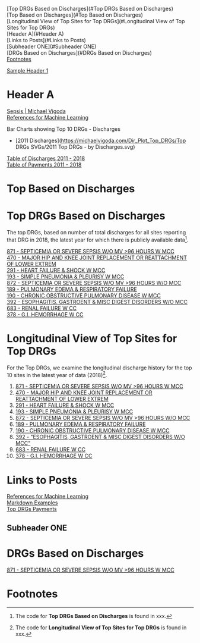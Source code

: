 

[Top DRGs Based on Discharges](#Top DRGs Based on Discharges)   
[Top  Based on Discharges](#Top Based on Discharges)   
[Longitudinal View of Top Sites for Top DRGs](#Longitudinal View of Top Sites for Top DRGs)  
[Header A](#Header A)  
[Links to Posts](#Links to Posts)  
[Subheader ONE](#Subheader ONE)  
[DRGs Based on Discharges](#DRGs Based on Discharges)   
[Footnotes](#Footnotes)

[Sample Header 1](https://michaelvigoda.com/2019/01/01/Tips-for-using-this-as-a-website.html#sample-header-1)
<a id="Header A"></a>
# Header A



[Sepsis | Michael Vigoda](https://michaelvigoda.com/2020/01/24/Sepsis.html#cms-data-by-years)  
[References for Machine Learning](https://michaelvigoda.com/2021/05/07/References-for-Machine-Learning.html)  


Bar Charts showing Top 10 DRGs - Discharges
- [2011 Discharges](https://michaelvigoda.com/Dir_Plot_Top_DRGs/Top DRGs SVGs/2011 Top DRGs - by Discharges.svg)

[Table of Discharges 2011 - 2018](https://michaelvigoda.com/Tables/Table-of-Discharges.md)   
[Table of Payments 2011 - 2018](https://michaelvigoda.com/Tables/Table-of-Payments.md)



<a id="Top Based on Discharges"></a>
# Top Based on Discharges

 

<a id="Top DRGs Based on Discharges"></a>
# Top DRGs Based on Discharges  
The top DRGs, based on number of total discharges for all sites 
reporting that DRG in 2018, the latest year 
for which there is publicly available data[^1].

[871 - SEPTICEMIA OR SEVERE SEPSIS W/O MV >96 HOURS W MCC](https://michaelvigoda.com/Charts/871.html)  
[470 - MAJOR HIP AND KNEE JOINT REPLACEMENT OR REATTACHMENT OF LOWER EXTREM](https://michaelvigoda.com/Charts/470.html)  
[291 - HEART FAILURE & SHOCK W MCC](https://michaelvigoda.com/Charts/291.html)  
[193 - SIMPLE PNEUMONIA & PLEURISY W MCC](https://michaelvigoda.com/Charts/193.html)  
[872 - SEPTICEMIA OR SEVERE SEPSIS W/O MV >96 HOURS W/O MCC](https://michaelvigoda.com/Charts/872.html)  
[189 - PULMONARY EDEMA & RESPIRATORY FAILURE](https://michaelvigoda.com/Charts/189.html)  
[190 - CHRONIC OBSTRUCTIVE PULMONARY DISEASE W MCC](https://michaelvigoda.com/Charts/190.html)  
[392 - ESOPHAGITIS, GASTROENT & MISC DIGEST DISORDERS W/O MCC](https://michaelvigoda.com/Charts/392.html)  
[683 - RENAL FAILURE W CC](https://michaelvigoda.com/Charts/683.html)  
[378 - G.I. HEMORRHAGE W CC](https://michaelvigoda.com/Charts/378.html)  
  

<a id="Longitudinal View of Top Sites for Top DRGs"></a>
# Longitudinal View of Top Sites for Top DRGs  
For the Top DRGs, 
we examine the longitudinal discharge history for the top 10 sites 
in the latest year of data (2018)[^2].



1. [871 - SEPTICEMIA OR SEVERE SEPSIS W/O MV >96 HOURS W MCC](https://michaelvigoda.com/Charts/Top_sites_871.html)    
2. [470 - MAJOR HIP AND KNEE JOINT REPLACEMENT OR REATTACHMENT OF LOWER EXTREM](https://michaelvigoda.com/Charts/Top_sites_470.html)  
3. [291 - HEART FAILURE & SHOCK W MCC](https://michaelvigoda.com/Charts/Top_sites_291.html)  
4. [193 - SIMPLE PNEUMONIA & PLEURISY W MCC](https://michaelvigoda.com/Charts/Top_sites_193.html)  
5. [872 - SEPTICEMIA OR SEVERE SEPSIS W/O MV >96 HOURS W/O MCC](https://michaelvigoda.com/Charts/Top_sites_872.html)  
6. [189 - PULMONARY EDEMA & RESPIRATORY FAILURE](https://michaelvigoda.com/Charts/Top_sites_189.html)    
7. [190 - CHRONIC OBSTRUCTIVE PULMONARY DISEASE W MCC](https://michaelvigoda.com/Charts/Top_sites_190.html)  
8. [392 - "ESOPHAGITIS, GASTROENT & MISC DIGEST DISORDERS W/O MCC"](https://michaelvigoda.com/Charts/Top_sites_392.html)  
9. [683 - RENAL FAILURE W CC](https://michaelvigoda.com/Charts/Top_sites_683.html)  
10. [378 - G.I. HEMORRHAGE W CC](https://michaelvigoda.com/Charts/Top_sites_378.html)  





<a id="Links to Posts"></a>
# Links to Posts  
[References for Machine Learning](https://michaelvigoda.com/2021/05/07/References-for-Machine-Learning.html)  
[Markdown Examples](https://michaelvigoda.com/2020/01/01/Markdown-examples.html)  
[Top DRGs Payments](https://michaelvigoda.com/2021/09/07/Top-DRGs-Payments.html)  

<a id="Subheader ONE"></a>
## Subheader ONE



<a id="DRGs Based on Discharges"></a>
# DRGs Based on Discharges

[871 - SEPTICEMIA OR SEVERE SEPSIS W/O MV >96 HOURS W MCC](https://michaelvigoda.com/Charts/871.html)  



# Footnotes
[^1]: The code for **Top DRGs Based on Discharges** is found in xxx.  
[^2]: The code for **Longitudinal View of Top Sites for Top DRGs** is found in xxx.

